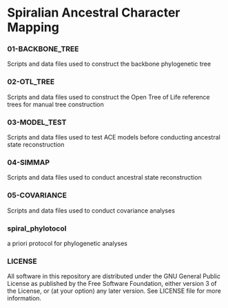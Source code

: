 # Spiralian Ancestral Character Mapping 

### 01-BACKBONE_TREE

Scripts and data files used to construct the backbone phylogenetic tree

### 02-OTL_TREE

Scripts and data files used to construct the Open Tree of Life reference trees for manual tree construction

### 03-MODEL_TEST

Scripts and data files used to test ACE models before conducting ancestral state reconstruction

### 04-SIMMAP

Scripts and data files used to conduct ancestral state reconstruction

### 05-COVARIANCE

Scripts and data files used to conduct covariance analyses

### spiral_phylotocol

a priori protocol for phylogenetic analyses

### LICENSE

All software in this repository are distributed under the GNU General Public License as published by
the Free Software Foundation, either version 3 of the License, or
(at your option) any later version. See LICENSE file for more information.
